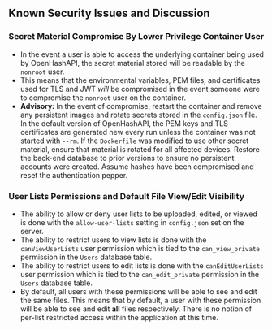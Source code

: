 ## Known Security Issues and Discussion

### Secret Material Compromise By Lower Privilege Container User
- In the event a user is able to access the underlying container being used by
  OpenHashAPI, the secret material stored will be readable by the `nonroot`
  user.
- This means that the environmental variables, PEM files, and certificates used
  for TLS and JWT *will* be compromised in the event someone were to compromise
  the `nonroot` user on the container.
- **Advisory:** In the event of compromise, restart the container and remove
  any persistent images and rotate secrets stored in the `config.json` file.
  In the default version of OpenHashAPI, the PEM keys and TLS certificates are
  generated new every run unless the container was not started with `--rm`. If
  the `Dockerfile` was modified to use other secret material, ensure that
  material is rotated for all affected devices. Restore the back-end database
  to prior versions to ensure no persistent accounts were created. Assume
  hashes have been compromised and reset the authentication pepper.

### User Lists Permissions and Default File View/Edit Visibility
- The ability to allow or deny user lists to be uploaded, edited, or viewed is
  done with the `allow-user-lists` setting in `config.json` set on the
  server.
- The ability to restrict users to view lists is done with the
  `canViewUserLists` user permission which is tied to the `can_view_private`
  permission in the `Users` database table.
- The ability to restrict users to edit lists is done with the
  `canEditUserLists` user permission which is tied to the `can_edit_private`
  permission in the `Users` database table.
- By default, all users with these permissions will be able to see and edit the
  same files. This means that by default, a user with these permission will be
  able to see and edit **all** files respectively. There is no notion of
  per-list restricted access within the application at this time. 
